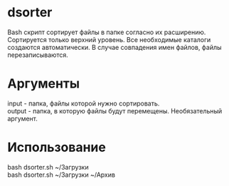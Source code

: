 dsorter
=======

Bash скрипт сортирует файлы в папке согласно их расширению. Сортируется только верхний уровень. 
Все необходимые каталоги создаются автоматически. В случае совпадения имен файлов, файлы перезаписываются.

Аргументы
=======
  input - папка, файлы которой нужно сортировать.  
  output - папка, в которую файлы будут перемещены. Необязательный аргумент.

Использование
=======
bash dsorter.sh ~/Загрузки  
bash dsorter.sh ~/Загрузки ~/Архив
